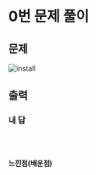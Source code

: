 # 0번 문제 풀이
## 문제
![install](https://user-images.githubusercontent.com/81015704/118241222-dedda200-b4d6-11eb-8444-f1aff54c454e.png)
## 출력

### 내 답
<pre><code>

</code></pre>


#### 느낀점(배운점)
